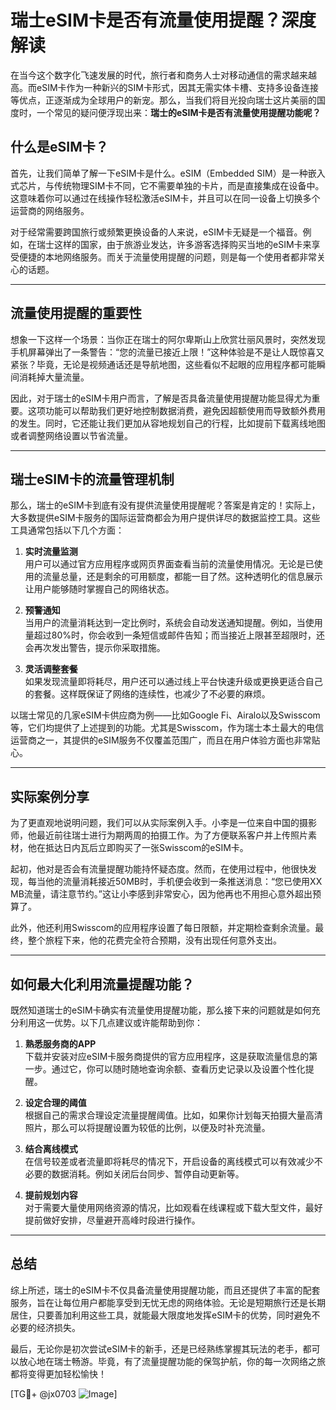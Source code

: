 # 瑞士eSIM卡是否有流量使用提醒？深度解读

在当今这个数字化飞速发展的时代，旅行者和商务人士对移动通信的需求越来越高。而eSIM卡作为一种新兴的SIM卡形式，因其无需实体卡槽、支持多设备连接等优点，正逐渐成为全球用户的新宠。那么，当我们将目光投向瑞士这片美丽的国度时，一个常见的疑问便浮现出来：**瑞士的eSIM卡是否有流量使用提醒功能呢？**

## 什么是eSIM卡？

首先，让我们简单了解一下eSIM卡是什么。eSIM（Embedded SIM）是一种嵌入式芯片，与传统物理SIM卡不同，它不需要单独的卡片，而是直接集成在设备中。这意味着你可以通过在线操作轻松激活eSIM卡，并且可以在同一设备上切换多个运营商的网络服务。

对于经常需要跨国旅行或频繁更换设备的人来说，eSIM卡无疑是一个福音。例如，在瑞士这样的国家，由于旅游业发达，许多游客选择购买当地的eSIM卡来享受便捷的本地网络服务。而关于流量使用提醒的问题，则是每一个使用者都非常关心的话题。

---

## 流量使用提醒的重要性

想象一下这样一个场景：当你正在瑞士的阿尔卑斯山上欣赏壮丽风景时，突然发现手机屏幕弹出了一条警告：“您的流量已接近上限！”这种体验是不是让人既惊喜又紧张？毕竟，无论是视频通话还是导航地图，这些看似不起眼的应用程序都可能瞬间消耗掉大量流量。

因此，对于瑞士的eSIM卡用户而言，了解是否具备流量使用提醒功能显得尤为重要。这项功能可以帮助我们更好地控制数据消费，避免因超额使用而导致额外费用的发生。同时，它还能让我们更加从容地规划自己的行程，比如提前下载离线地图或者调整网络设置以节省流量。

---

## 瑞士eSIM卡的流量管理机制

那么，瑞士的eSIM卡到底有没有提供流量使用提醒呢？答案是肯定的！实际上，大多数提供eSIM卡服务的国际运营商都会为用户提供详尽的数据监控工具。这些工具通常包括以下几个方面：

1. **实时流量监测**  
   用户可以通过官方应用程序或网页界面查看当前的流量使用情况。无论是已使用的流量总量，还是剩余的可用额度，都能一目了然。这种透明化的信息展示让用户能够随时掌握自己的网络状态。

2. **预警通知**  
   当用户的流量消耗达到一定比例时，系统会自动发送通知提醒。例如，当使用量超过80%时，你会收到一条短信或邮件告知；而当接近上限甚至超限时，还会再次发出警告，提示你采取措施。

3. **灵活调整套餐**  
   如果发现流量即将耗尽，用户还可以通过线上平台快速升级或更换更适合自己的套餐。这样既保证了网络的连续性，也减少了不必要的麻烦。

以瑞士常见的几家eSIM卡供应商为例——比如Google Fi、Airalo以及Swisscom等，它们均提供了上述提到的功能。尤其是Swisscom，作为瑞士本土最大的电信运营商之一，其提供的eSIM服务不仅覆盖范围广，而且在用户体验方面也非常贴心。

---

## 实际案例分享

为了更直观地说明问题，我们可以从实际案例入手。小李是一位来自中国的摄影师，他最近前往瑞士进行为期两周的拍摄工作。为了方便联系客户并上传照片素材，他在抵达日内瓦后立即购买了一张Swisscom的eSIM卡。

起初，他对是否会有流量提醒功能持怀疑态度。然而，在使用过程中，他很快发现，每当他的流量消耗接近50MB时，手机便会收到一条推送消息：“您已使用XX MB流量，请注意节约。”这让小李感到非常安心，因为他再也不用担心意外超出预算了。

此外，他还利用Swisscom的应用程序设置了每日限额，并定期检查剩余流量。最终，整个旅程下来，他的花费完全符合预期，没有出现任何意外支出。

---

## 如何最大化利用流量提醒功能？

既然知道瑞士的eSIM卡确实有流量使用提醒功能，那么接下来的问题就是如何充分利用这一优势。以下几点建议或许能帮助到你：

1. **熟悉服务商的APP**  
   下载并安装对应eSIM卡服务商提供的官方应用程序，这是获取流量信息的第一步。通过它，你可以随时随地查询余额、查看历史记录以及设置个性化提醒。

2. **设定合理的阈值**  
   根据自己的需求合理设定流量提醒阈值。比如，如果你计划每天拍摄大量高清照片，那么可以将提醒设置为较低的比例，以便及时补充流量。

3. **结合离线模式**  
   在信号较差或者流量即将耗尽的情况下，开启设备的离线模式可以有效减少不必要的数据消耗。例如关闭后台同步、暂停自动更新等。

4. **提前规划内容**  
   对于需要大量使用网络资源的情况，比如观看在线课程或下载大型文件，最好提前做好安排，尽量避开高峰时段进行操作。

---

## 总结

综上所述，瑞士的eSIM卡不仅具备流量使用提醒功能，而且还提供了丰富的配套服务，旨在让每位用户都能享受到无忧无虑的网络体验。无论是短期旅行还是长期居住，只要善加利用这些工具，就能最大限度地发挥eSIM卡的优势，同时避免不必要的经济损失。

最后，无论你是初次尝试eSIM卡的新手，还是已经熟练掌握其玩法的老手，都可以放心地在瑞士畅游。毕竟，有了流量提醒功能的保驾护航，你的每一次网络之旅都将变得更加轻松愉快！

[TG💪+ @jx0703 ![Image](https://github.com/user-attachments/assets/dbca1d08-cadb-493c-b0ec-ad6f7a83f270)]